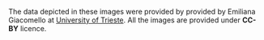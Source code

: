 The data depicted in these images were provided by provided by Emiliana Giacomello at [University of Trieste](http://www.units.it).
All the images are provided under **CC-BY** licence.
